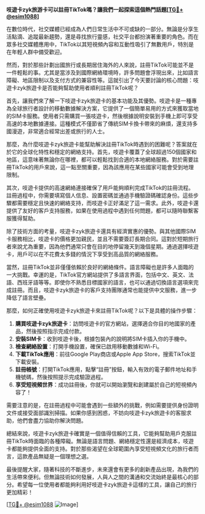 **吱遊卡zyk旅游卡可以註冊TikTok嗎？讓我們一起探索這個熱門話題[[TG💪+ @esim1088](https://t.me/s/esim1088)]**

在數位時代，社交媒體已經成為人們日常生活中不可或缺的一部分。無論是分享生活點滴、追蹤最新趨勢，還是尋找旅行靈感，社交平台都扮演著重要的角色。而在眾多社交媒體應用中，TikTok以其短視頻內容和互動性吸引了無數用戶，特別是在年輕人群中備受歡迎。

然而，對於那些計劃出國旅行或長期居住海外的人來說，註冊TikTok可能並不是一件輕鬆的事。尤其是當涉及到國際網絡環境時，許多問題會浮現出來，比如語言障礙、地區限制以及支付方式的兼容性等。這就引出了今天要討論的核心問題：吱遊卡zyk旅遊卡是否能夠幫助使用者順利註冊TikTok呢？

首先，讓我們來了解一下吱遊卡zyk旅遊卡的基本功能及其優勢。吱遊卡是一種專為全球旅行者設計的移動數據解決方案，它提供了一個簡單易用的方式來獲取當地的SIM卡服務。使用者只需購買一張吱遊卡，然後根據說明安裝到手機上即可享受高速的本地數據連接。這種模式不僅節省了傳統SIM卡換卡帶來的麻煩，還支持多國漫遊，非常適合經常出差或旅行的人士。

那麼，為什麼吱遊卡zyk旅遊卡能幫助解決註冊TikTok時遇到的困難呢？答案就在於它的全球化特性和穩定的網絡支持。首先，吱遊卡覆蓋了全球超過150個國家和地區，這意味著無論你在哪裡，都可以輕鬆找到合適的本地網絡服務。對於需要註冊TikTok的用戶來說，這一點至關重要，因為該應用在某些國家可能會受到地理限制。

其次，吱遊卡提供的高速網絡連接確保了用戶能夠順利完成TikTok的註冊流程。註冊過程中，你需要填寫個人信息、設置密碼並通過手機驗證碼確認身份。這些步驟都需要穩定且快速的網絡支持，而吱遊卡正好滿足了這一需求。此外，吱遊卡還提供了友好的客戶支持服務，如果在使用過程中遇到任何問題，都可以隨時聯繫客服獲得幫助。

除了技術方面的考量，吱遊卡zyk旅遊卡還具有經濟實惠的優勢。與其他國際SIM卡服務相比，吱遊卡的價格更加親民，並且不需要簽訂長期合同。這對於短期旅行者來說尤為重要，因為他們通常只會在目的地停留幾天到幾個星期。通過選擇吱遊卡，用戶可以在不花費太多錢的情況下享受到高品質的網絡服務。

當然，註冊TikTok並非僅僅依賴於良好的網絡條件。語言障礙也是許多人面臨的一大挑戰。幸運的是，TikTok官方網站提供了多語言界面，包括中文、英文、法語、西班牙語等等。即使你不熟悉目標國家的語言，也可以通過切換語言選項來完成註冊。而且，吱遊卡zyk旅遊卡的客戶支持團隊通常也能提供中文服務，進一步降低了語言壁壘。

那麼，如何正確使用吱遊卡zyk旅遊卡來註冊TikTok呢？以下是具體的操作步驟：

1. **購買吱遊卡zyk旅遊卡**：訪問吱遊卡的官方網站，選擇適合你目的地國家的產品，然後按照指示完成付款。
2. **安裝SIM卡**：收到吱遊卡後，根據包裝內的說明將SIM卡插入你的手機中。
3. **檢查網絡設置**：打開手機設置，確保已啟用移動數據和Wi-Fi。
4. **下載TikTok應用**：前往Google Play商店或Apple App Store，搜索TikTok並下載安裝。
5. **註冊帳號**：打開TikTok應用，點擊“註冊”按鈕，輸入有效的電子郵件地址和手機號碼，然後按照提示完成驗證過程。
6. **享受短視頻世界**：成功註冊後，你就可以開始瀏覽和創建屬於自己的短視頻內容了！

需要注意的是，在註冊過程中可能會遇到一些額外的挑戰，例如需要提供身份證明文件或接受面部識別掃描。如果你感到困惑，不妨向吱遊卡zyk旅遊卡的客服求助，他們會盡力協助你解決問題。

總結來說，吱遊卡zyk旅遊卡確實是一個值得信賴的工具，它能夠幫助用戶克服註冊TikTok時面臨的各種障礙。無論是語言問題、網絡穩定性還是經濟成本，吱遊卡都能夠提供全面的支持。對於那些渴望在全球範圍內享受短視頻文化的旅行者而言，這款產品無疑是一個理想之選。

最後提醒大家，隨著科技的不斷進步，未來還會有更多的創新產品出現，為我們的生活帶來便利。但無論技術如何發展，人與人之間的溝通和交流始終是最核心的部分。希望每一位使用者都能夠利用好吱遊卡zyk旅遊卡這樣的工具，讓自己的旅行更加精彩！

[[TG💪+ @esim1088](https://t.me/s/esim1088) ![Image](https://i.postimg.cc/4NQfJmqS/Snipaste-2025-05-13-00-14-12.png)]